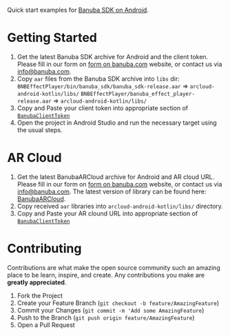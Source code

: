 Quick start examples for [Banuba SDK on Android](https://docs.banuba.com/face-ar-sdk/android/android_overview).

# Getting Started

1. Get the latest Banuba SDK archive for Android and the client token. Please fill in our form on [form on banuba.com](https://www.banuba.com/face-filters-sdk) website, or contact us via [info@banuba.com](mailto:info@banuba.com).
2. Copy `aar` files from the Banuba SDK archive into `libs` dir:
    `BNBEffectPlayer/bin/banuba_sdk/banuba_sdk-release.aar` => `arcloud-android-kotlin/libs/`
    `BNBEffectPlayer/banuba_effect_player-release.aar` => `arcloud-android-kotlin/libs/`
3. Copy and Paste your client token into appropriate section of [`BanubaClientToken`](client_token/com/banuba/sdk/example/common/BanubaClientToken.kt#L7)
4. Open the project in Android Studio and run the necessary target using the usual steps.

# AR Cloud

 1. Get the latest BanubaARCloud archive for Android and AR cloud URL. Please fill in our form on [form on banuba.com](https://www.banuba.com/face-filters-sdk) website, or contact us via [info@banuba.com](mailto:info@banuba.com). The latest version of library can be found here: [BanubaARCloud](https://github.com/Banuba/banuba-ar/packages/665586).
 2. Copy received `aar` libraries into `arcloud-android-kotlin/libs/` directory.
 3. Copy and Paste your AR clound URL into appropriate section of [`BanubaClientToken`](client_token/com/banuba/sdk/example/common/BanubaClientToken.kt#L8)

# Contributing

Contributions are what make the open source community such an amazing place to be learn, inspire, and create. Any contributions you make are **greatly appreciated**.

1. Fork the Project
2. Create your Feature Branch (`git checkout -b feature/AmazingFeature`)
3. Commit your Changes (`git commit -m 'Add some AmazingFeature`)
4. Push to the Branch (`git push origin feature/AmazingFeature`)
5. Open a Pull Request
